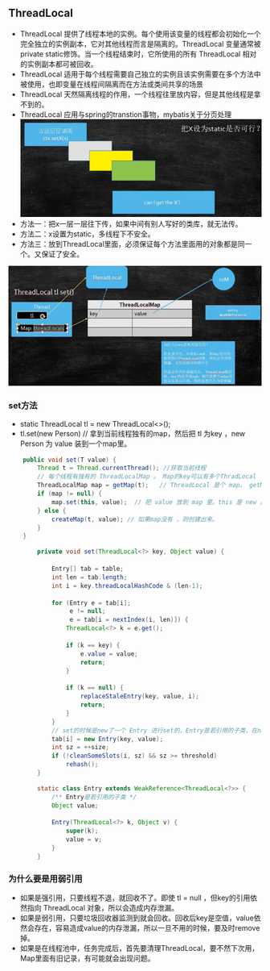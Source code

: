 ## ThreadLocal
- ThreadLocal 提供了线程本地的实例。每个使用该变量的线程都会初始化一个完全独立的实例副本，它对其他线程而言是隔离的。ThreadLocal 变量通常被private static修饰。当一个线程结束时，它所使用的所有 ThreadLocal 相对的实例副本都可被回收。
- ThreadLocal 适用于每个线程需要自己独立的实例且该实例需要在多个方法中被使用，也即变量在线程间隔离而在方法或类间共享的场景
- ThreadLocal 天然隔离线程的作用，一个线程往里放内容，但是其他线程是拿不到的。
- ThreadLocal 应用与spring的transtion事物，mybatis关于分页处理
![img.png](../resouse/ThradLocal.png)
- 方法一：把x一层一层往下传，如果中间有别人写好的类库，就无法传。
- 方法二：x设置为static，多线程下不安全。
- 方法三：放到ThreadLocal里面，必须保证每个方法里面用的对象都是同一个。又保证了安全。

![img.png](../resouse/ThradLocal弱引用.png)
### set方法
- static ThreadLocal<Person> tl = new ThreadLocal<>();
- tl.set(new Person) // 拿到当前线程独有的map，然后把 tl 为key ，new Person 为 value 装到一个map里。
```java
    public void set(T value) {
        Thread t = Thread.currentThread(); //获取当前线程
        // 每个线程有独有的 ThreadLocalMap 。 Map的key可以有多个ThradLocal
        ThreadLocalMap map = getMap(t);   // ThreadLocal 是个 map。 getMap 是当前线程的 threadLocals 。所以 线程之间不能互相串。
        if (map != null) {
            map.set(this, value);  // 把 value 放到 map 里。this 是 new 出来的 ThreadLocal 对象 tl 
        } else {
            createMap(t, value); // 如果map没有 ，则创建出来。
        }
    }
```
```java
        private void set(ThreadLocal<?> key, Object value) {

            Entry[] tab = table;
            int len = tab.length;
            int i = key.threadLocalHashCode & (len-1);

            for (Entry e = tab[i];
                 e != null;
                 e = tab[i = nextIndex(i, len)]) {
                ThreadLocal<?> k = e.get();

                if (k == key) {
                    e.value = value;
                    return;
                }

                if (k == null) {
                    replaceStaleEntry(key, value, i);
                    return;
                }
            }
            // set的时候是new了一个 Entry 进行set的，Entry是若引用的子类，在new Entry的时候会调用父类构造方法，生成 WeakReference 弱引用，弱引用指向的是 k，即ThreadLocal
            tab[i] = new Entry(key, value);              
            int sz = ++size;
            if (!cleanSomeSlots(i, sz) && sz >= threshold)
                rehash();
        }
```
```java
        static class Entry extends WeakReference<ThreadLocal<?>> {
            /** Entry是若引用的子类 */
            Object value;

            Entry(ThreadLocal<?> k, Object v) {
                super(k);
                value = v;
            }
        }
```
### 为什么要是用弱引用
- 如果是强引用，只要线程不退，就回收不了。即使 tl = null ，但key的引用依然指向 ThreadLocal 对象，所以会造成内存泄漏。
- 如果是弱引用，只要垃圾回收器监测到就会回收。回收后key是空值，value依然会存在，容易造成value的内存泄漏，所以一旦不用的时候，要及时remove掉。
- 如果是在线程池中，任务完成后，首先要清理ThreadLocal，要不然下次用，Map里面有旧记录，有可能就会出现问题。

